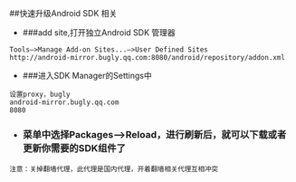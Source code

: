 ##快速升级Android SDK 相关

* ###add site,打开独立Android SDK 管理器

```
Tools—>Manage Add-on Sites...—>User Defined Sites
http://android-mirror.bugly.qq.com:8080/android/repository/addon.xml
```

* ###进入SDK Manager的Settings中

```
设置proxy，bugly
android-mirror.bugly.qq.com
8080
```

* ### 菜单中选择Packages—>Reload，进行刷新后，就可以下载或者更新你需要的SDK组件了

```
注意：关掉翻墙代理，此代理是国内代理，开着翻墙相关代理互相冲突

```
